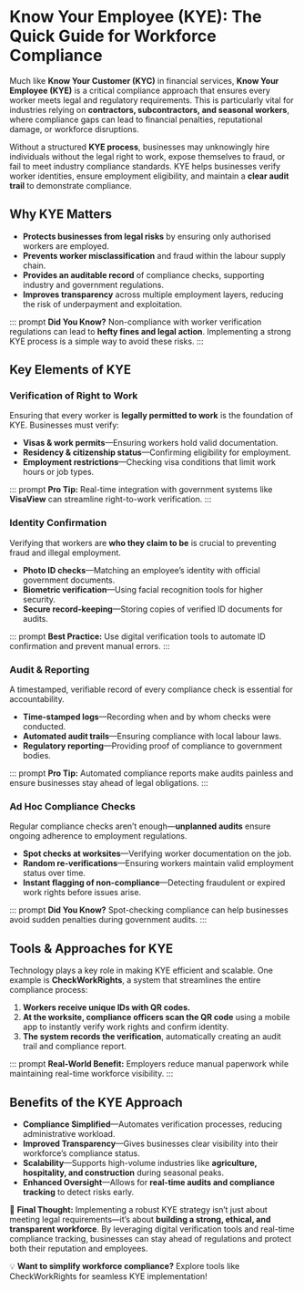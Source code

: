 # Know Your Employee (KYE): The Quick Guide for Workforce Compliance

Much like **Know Your Customer (KYC)** in financial services, **Know Your Employee (KYE)** is a critical compliance approach that ensures every worker meets legal and regulatory requirements. This is particularly vital for industries relying on **contractors, subcontractors, and seasonal workers**, where compliance gaps can lead to financial penalties, reputational damage, or workforce disruptions.

Without a structured **KYE process**, businesses may unknowingly hire individuals without the legal right to work, expose themselves to fraud, or fail to meet industry compliance standards. KYE helps businesses verify worker identities, ensure employment eligibility, and maintain a **clear audit trail** to demonstrate compliance.


## Why KYE Matters
* **Protects businesses from legal risks** by ensuring only authorised workers are employed.  
* **Prevents worker misclassification** and fraud within the labour supply chain.  
* **Provides an auditable record** of compliance checks, supporting industry and government regulations.  
* **Improves transparency** across multiple employment layers, reducing the risk of underpayment and exploitation.

::: prompt
**Did You Know?** Non-compliance with worker verification regulations can lead to **hefty fines and legal action**. Implementing a strong KYE process is a simple way to avoid these risks.
:::



## Key Elements of KYE

### Verification of Right to Work
Ensuring that every worker is **legally permitted to work** is the foundation of KYE. Businesses must verify:

* **Visas & work permits**—Ensuring workers hold valid documentation.  
* **Residency & citizenship status**—Confirming eligibility for employment.  
* **Employment restrictions**—Checking visa conditions that limit work hours or job types.

::: prompt
**Pro Tip:** Real-time integration with government systems like **VisaView** can streamline right-to-work verification.
:::

### Identity Confirmation
Verifying that workers are **who they claim to be** is crucial to preventing fraud and illegal employment.

* **Photo ID checks**—Matching an employee’s identity with official government documents.  
* **Biometric verification**—Using facial recognition tools for higher security.  
* **Secure record-keeping**—Storing copies of verified ID documents for audits.

::: prompt
**Best Practice:** Use digital verification tools to automate ID confirmation and prevent manual errors.
:::

### Audit & Reporting
A timestamped, verifiable record of every compliance check is essential for accountability.

* **Time-stamped logs**—Recording when and by whom checks were conducted.  
* **Automated audit trails**—Ensuring compliance with local labour laws.  
* **Regulatory reporting**—Providing proof of compliance to government bodies.

::: prompt
**Pro Tip:** Automated compliance reports make audits painless and ensure businesses stay ahead of legal obligations.
:::

### Ad Hoc Compliance Checks
Regular compliance checks aren’t enough—**unplanned audits** ensure ongoing adherence to employment regulations.

* **Spot checks at worksites**—Verifying worker documentation on the job.  
* **Random re-verifications**—Ensuring workers maintain valid employment status over time.  
* **Instant flagging of non-compliance**—Detecting fraudulent or expired work rights before issues arise.

::: prompt
**Did You Know?** Spot-checking compliance can help businesses avoid sudden penalties during government audits.
:::


## Tools & Approaches for KYE
Technology plays a key role in making KYE efficient and scalable. One example is **CheckWorkRights**, a system that streamlines the entire compliance process:

1. **Workers receive unique IDs with QR codes.**  
2. **At the worksite, compliance officers scan the QR code** using a mobile app to instantly verify work rights and confirm identity.  
3. **The system records the verification**, automatically creating an audit trail and compliance report.

::: prompt
**Real-World Benefit:** Employers reduce manual paperwork while maintaining real-time workforce visibility.
:::


## Benefits of the KYE Approach

* **Compliance Simplified**—Automates verification processes, reducing administrative workload.  
* **Improved Transparency**—Gives businesses clear visibility into their workforce’s compliance status.  
* **Scalability**—Supports high-volume industries like **agriculture, hospitality, and construction** during seasonal peaks.  
* **Enhanced Oversight**—Allows for **real-time audits and compliance tracking** to detect risks early.

🚀 **Final Thought:** Implementing a robust KYE strategy isn’t just about meeting legal requirements—it’s about **building a strong, ethical, and transparent workforce**. By leveraging digital verification tools and real-time compliance tracking, businesses can stay ahead of regulations and protect both their reputation and employees.


💡 **Want to simplify workforce compliance?** Explore tools like CheckWorkRights for seamless KYE implementation!

